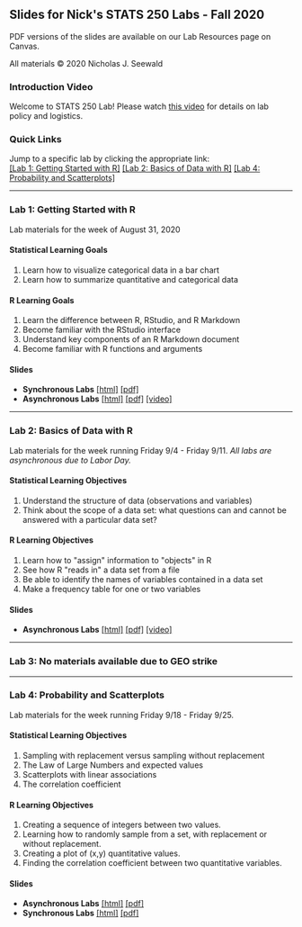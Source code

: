 ## Slides for Nick's STATS 250 Labs - Fall 2020

PDF versions of the slides are available on our Lab Resources page on Canvas.

All materials &#169; 2020 Nicholas J. Seewald

### Introduction Video
Welcome to STATS 250 Lab! Please watch [this video](https://youtu.be/g1RVODI-ggA) for details on lab policy and logistics.

### Quick Links
Jump to a specific lab by clicking the appropriate link: <br />
[[Lab 1: Getting Started with R]](#lab1)
[[Lab 2: Basics of Data with R]](#lab2)
[[Lab 4: Probability and Scatterplots]](#lab4)

<hr />

### <a name="lab1"></a>Lab 1: Getting Started with R
Lab materials for the week of August 31, 2020

#### Statistical Learning Goals
1. Learn how to visualize categorical data in a bar chart
1. Learn how to summarize quantitative and categorical data

#### R Learning Goals
1. Learn the difference between R, RStudio, and R Markdown
1. Become familiar with the RStudio interface
1. Understand key components of an R Markdown document
1. Become familiar with R functions and arguments

#### Slides

- **Synchronous Labs** [[html]](lab01-slides/lab01-slides-sync.html) [[pdf]](lab01-slides/lab01-slides-sync.pdf)
- **Asynchronous Labs** [[html]](lab01-slides/lab01-slides-async.html) [[pdf]](lab01-slides/lab01-slides-async.pdf) [[video]](https://youtu.be/XdnKInpLSxk)

<hr />

### <a name="lab2"></a>Lab 2: Basics of Data with R
Lab materials for the week running Friday 9/4 - Friday 9/11. *All labs are asynchronous due to Labor Day.*

#### Statistical Learning Objectives
1. Understand the structure of data (observations and variables)
2. Think about the scope of a data set: what questions can and cannot be answered with a particular data set?

#### R Learning Objectives
1. Learn how to "assign" information to "objects" in R
2. See how R "reads in" a data set from a file
3. Be able to identify the names of variables contained in a data set
4. Make a frequency table for one or two variables

#### Slides

- **Asynchronous Labs** [[html]](lab02-slides/lab02-slides-general.html) [[pdf]](lab02-slides/lab02-slides-general.pdf) [[video]](https://youtu.be/-RumWaZtLI0)

<hr />

### <a name="lab3"></a> Lab 3: No materials available due to GEO strike

<hr />

### <a name="lab4"></a>Lab 4: Probability and Scatterplots
Lab materials for the week running Friday 9/18 - Friday 9/25.

#### Statistical Learning Objectives
1. Sampling with replacement versus sampling without replacement
1. The Law of Large Numbers and expected values
1. Scatterplots with linear associations
1. The correlation coefficient

#### R Learning Objectives
1. Creating a sequence of integers between two values.
1. Learning how to randomly sample from a set, with replacement or without replacement.
1. Creating a plot of (x,y) quantitative values.
1. Finding the correlation coefficient between two quantitative variables.

#### Slides

- **Asynchronous Labs** [[html]](lab04-slides/lab04-slides-async.html) [[pdf]](lab04-slides/lab04-slides-async.pdf)
- **Synchronous Labs** [[html]](lab04-slides/lab04-slides-sync.html) [[pdf]](lab04-slides/lab04-slides-sync.pdf)

